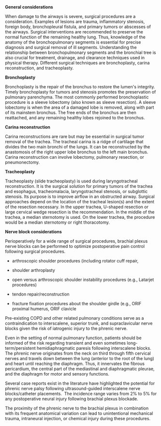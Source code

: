 **General considerations**

When damage to the airways is severe, surgical procedures are a consideration. Examples of lesions are trauma, inflammatory stenosis, foreign body, bronchopleural fistula, and primary tumors or abscesses of the airways. Surgical interventions are recommended to preserve the normal function of the remaining healthy lung. Thus, knowledge of the anatomy of the bronchopulmonary segments is essential for precise diagnosis and surgical removal of ill segments. Understanding the relationship between bronchopulmonary segments and the bronchial tree is also crucial for treatment, drainage, and clearance techniques used in physical therapy. Different surgical techniques are bronchoplasty, carina reconstruction, and tracheoplasty.

**Bronchoplasty**

Bronchoplasty is the repair of the bronchus to restore the lumen's integrity. Timely bronchoplasty for tumors and stenosis promotes the preservation of pulmonary parenchyma. The most commonly performed bronchoplastic procedure is a sleeve lobectomy (also known as sleeve resection). A sleeve lobectomy is when the area of a damaged lobe is removed, along with part of its mainstem bronchus. The free ends of the bronchus are then reattached, and any remaining healthy lobes rejoined to the bronchus.

**Carina reconstruction**

Carina reconstructions are rare but may be essential in surgical tumor removal of the trachea. The tracheal carina is a ridge of cartilage that divides the two main bronchi of the lungs. It can be reconstructed by the anastomosis of the right upper lobe bronchus to the left main bronchus. Carina reconstruction can involve lobectomy, pulmonary resection, or pneumonectomy.

**Tracheoplasty**

Tracheoplasty (slide tracheoplasty) is used during laryngotracheal reconstruction. It is the surgical solution for primary tumors of the trachea and esophagus, tracheomalacia, laryngotracheal stenosis, or subglottic stenosis. Its purpose is to improve airflow in an obstructed airway. Surgical approaches depend on the location of the tracheal lesion(s) and the extent of the resection necessary. In the upper trachea, U-shaped resection or large cervical wedge resection is the recommendation. In the middle of the trachea, a median sternotomy is used. On the lower trachea, the procedure would be a median sternotomy or right thoracotomy.

**Nerve block considerations**

Perioperatively for a wide range of surgical procedures, brachial plexus nerve blocks can be performed to optimize postoperative pain control following surgical procedures.

- arthroscopic shoulder procedures (including rotator cuff repair,

- shoulder arthroplasty

- open versus arthroscopic shoulder instability procedures (e.g., Latarjet procedures)

- tendon repair/reconstruction

- fracture fixation procedures about the shoulder girdle (e.g., ORIF proximal humerus, ORIF clavicle

Pre-existing COPD and other related pulmonary conditions serve as a contraindication to interscalene, superior trunk, and supraclavicular nerve blocks given the risk of iatrogenic injury to the phrenic nerve.

Even in the setting of normal pulmonary function, patients should be informed of the risk regarding transient and even sometimes long-term/persistent hemidiaphragmatic paresis following interscalene blocks. The phrenic nerve originates from the neck on third through fifth cervical nerves and travels down between the lung (anterior to the root of the lung) and heart until reaching the diaphragm. Thus, it innervates the fibrous pericardium, the central part of the mediastinal and diaphragmatic pleurae, and the diaphragm for motor and sensory functions.

Several case reports exist in the literature have highlighted the potential for phrenic nerve palsy following ultrasound-guided interscalene nerve blocks/catheter placements.  The incidence range varies from 2% to 5% for any postoperative neural injury following brachial plexus blockade.

The proximity of the phrenic nerve to the brachial plexus in combination with its frequent anatomical variation can lead to unintentional mechanical trauma, intraneural injection, or chemical injury during these procedures.